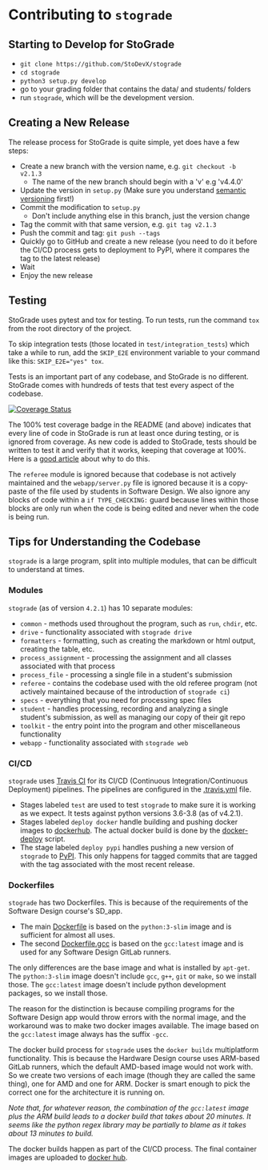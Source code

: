 # Contributing to `stograde`

## Starting to Develop for StoGrade

- `git clone https://github.com/StoDevX/stograde`
- `cd stograde`
- `python3 setup.py develop`
- go to your grading folder that contains the data/ and students/ folders
- run `stograde`, which will be the development version.


## Creating a New Release

The release process for StoGrade is quite simple, yet does have a few steps:

- Create a new branch with the version name, e.g. `git checkout -b v2.1.3`
    - The name of the new branch should begin with a 'v' e.g 'v4.4.0' 
- Update the version in `setup.py` (Make sure you understand [semantic versioning](https://packaging.python.org/guides/distributing-packages-using-setuptools/#semantic-versioning-preferred) first!)
- Commit the modification to `setup.py`
    - Don't include anything else in this branch, just the version change
- Tag the commit with that same version, e.g. `git tag v2.1.3`
- Push the commit and tag: `git push --tags`
- Quickly go to GitHub and create a new release (you need to do it before the CI/CD process gets to deployment to PyPI, where it compares the tag to the latest release)
- Wait
- Enjoy the new release


## Testing

StoGrade uses pytest and tox for testing.
To run tests, run the command `tox` from the root directory of the project.

To skip integration tests (those located in `test/integration_tests`) which take a while to run, add the `SKIP_E2E` environment variable to your command like this: `SKIP_E2E="yes" tox`.

Tests is an important part of any codebase, and StoGrade is no different.
StoGrade comes with hundreds of tests that test every aspect of the codebase.

[![Coverage Status](https://coveralls.io/repos/github/StoDevX/stograde/badge.svg?branch=master)](https://coveralls.io/github/StoDevX/stograde?branch=master)

The 100% test coverage badge in the README (and above) indicates that every line of code in StoGrade is run at least once during testing, or is ignored from coverage.
As new code is added to StoGrade, tests should be written to test it and verify that it works, keeping that coverage at 100%.
Here is a [good article](https://www.dein.fr/2019-09-06-test-coverage-only-matters-if-at-100-percent.html) about why to do this.

The `referee` module is ignored because that codebase is not actively maintained and the `webapp/server.py` file is ignored because it is a copy-paste of the file used by students in Software Design.
We also ignore any blocks of code within a `if TYPE_CHECKING:` guard because lines within those blocks are only run when the code is being edited and never when the code is being run.


## Tips for Understanding the Codebase

`stograde` is a large program, split into multiple modules, that can be difficult to understand at times.

### Modules

`stograde` (as of version `4.2.1`) has 10 separate modules:

- `common` - methods used throughout the program, such as `run`, `chdir`, etc.
- `drive` - functionality associated with `stograde drive`
- `formatters` - formatting, such as creating the markdown or html output, creating the table, etc.
- `process_assignment` - processing the assignment and all classes associated with that process
- `process_file` - processing a single file in a student's submission
- `referee` - contains the codebase used with the old referee program (not actively maintained because of the introduction of `stograde ci`)
- `specs` - everything that you need for processing spec files
- `student` - handles processing, recording and analyzing a single student's submission, as well as managing our copy of their git repo
- `toolkit` - the entry point into the program and other miscellaneous functionality
- `webapp` - functionality associated with `stograde web`

### CI/CD

`stograde` uses [Travis CI](https://travis-ci.com) for its CI/CD (Continuous Integration/Continuous Deployment) pipelines.
The pipelines are configured in the [.travis.yml](.travis.yml) file.

- Stages labeled `test` are used to test `stograde` to make sure it is working as we expect.
It tests against python versions 3.6-3.8 (as of v4.2.1).
- Stages labeled `deploy docker` handle building and pushing docker images to [dockerhub](https://hub.docker.com/r/stodevx/stograde).
The actual docker build is done by the [docker-deploy](script/docker-deploy) script.
- The stage labeled `deploy pypi` handles pushing a new version of `stograde` to [PyPI](https://pypi.org/project/stograde/).
This only happens for tagged commits that are tagged with the tag associated with the most recent release.

### Dockerfiles

`stograde` has two Dockerfiles.
This is because of the requirements of the Software Design course's SD_app.

- The main [Dockerfile](Dockerfile) is based on the `python:3-slim` image and is sufficient for almost all uses.
- The second [Dockerfile.gcc](Dockerfile.gcc) is based on the `gcc:latest` image and is used for any Software Design GitLab runners.

The only differences are the base image and what is installed by `apt-get`.
The `python:3-slim` image doesn't include `gcc`, `g++`, `git` or `make`, so we install those.
The `gcc:latest` image doesn't include python development packages, so we install those.

The reason for the distinction is because compiling programs for the Software Design app would throw errors with the normal image, and the workaround was to make two docker images available.
The image based on the `gcc:latest` image always has the suffix `-gcc`.

The docker build process for `stograde` uses the `docker buildx` multiplatform functionality.
This is because the Hardware Design course uses ARM-based GitLab runners, which the default AMD-based image would not work with.
So we create two versions of each image (though they are called the same thing), one for AMD and one for ARM.
Docker is smart enough to pick the correct one for the architecture it is running on.

*Note that, for whatever reason, the combination of the `gcc:latest` image plus the ARM build leads to a docker build that takes about 20 minutes. It seems like the python regex library may be partially to blame as it takes about 13 minutes to build.*

The docker builds happen as part of the CI/CD process.
The final container images are uploaded to [docker hub](https://hub.docker.com/r/stodevx/stograde).

